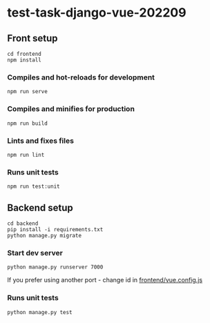 # test-task-django-vue-202209

## Front setup
```
cd frontend
npm install
```

### Compiles and hot-reloads for development
```
npm run serve
```

### Compiles and minifies for production
```
npm run build
```

### Lints and fixes files
```
npm run lint
```

### Runs unit tests
```
npm run test:unit
```
## Backend setup
```
cd backend
pip install -i requirements.txt 
python manage.py migrate
```
### Start dev server
```
python manage.py runserver 7000
```
If you prefer using another port - change id in 
[frontend/vue.config.js](frontend/vue.config.js)

### Runs unit tests
```
python manage.py test
```
